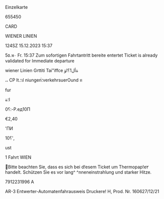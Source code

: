 Einzelkarte

655450

CARD

WIENER LINIEN

124SZ 15.12.2023 15:37

5٥.พ٠ Fr. 15:37
Zum sofortigen Fahrtantritt bereite entertet
Ticket is already validated for Immediate
departure

wiener Linien Grttiti
Tai"iffce
ةأل1؟اؤ

،، CP
lt.؛ป
niungen่؛verkehrsuerOund
ท

fur

ا؛ة

0؟:-Р.ед10П

€2,40

'ПИ

10؟',

ust

1 Fahrt WIEN

Bitte beachten Sie, dass es sich bei d!esem Ticket um Thermopap!e٢ handelt.
Schützen Sie es vor lang^ ^nneneinstrahlung und starker Hitze.

7912231996 A

AR-3 Entwerter-Automatenfahrausweis
Druckere! H, Prod. Nr. 160627/12/21

